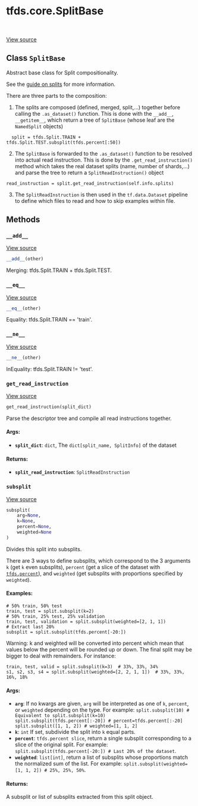 <div itemscope itemtype="http://developers.google.com/ReferenceObject">
<meta itemprop="name" content="tfds.core.SplitBase" />
<meta itemprop="path" content="Stable" />
<meta itemprop="property" content="__add__"/>
<meta itemprop="property" content="__eq__"/>
<meta itemprop="property" content="__ne__"/>
<meta itemprop="property" content="get_read_instruction"/>
<meta itemprop="property" content="subsplit"/>
</div>

# tfds.core.SplitBase

<!-- Insert buttons and diff -->

<table class="tfo-notebook-buttons tfo-api" align="left">
</table>

<a target="_blank" href="https://github.com/tensorflow/datasets/tree/master/tensorflow_datasets/core/splits.py">View
source</a>

<!-- Equality marker -->

## Class `SplitBase`

Abstract base class for Split compositionality.

<!-- Placeholder for "Used in" -->

See the
[guide on splits](https://github.com/tensorflow/datasets/tree/master/docs/splits.md)
for more information.

There are three parts to the composition:
  1) The splits are composed (defined, merged, split,...) together before
     calling the `.as_dataset()` function. This is done with the `__add__`,
     `__getitem__`, which return a tree of `SplitBase` (whose leaf
     are the `NamedSplit` objects)

```
  split = tfds.Split.TRAIN + tfds.Split.TEST.subsplit(tfds.percent[:50])
```

  2) The `SplitBase` is forwarded to the `.as_dataset()` function
     to be resolved into actual read instruction. This is done by the
     `.get_read_instruction()` method which takes the real dataset splits
     (name, number of shards,...) and parse the tree to return a
     `SplitReadInstruction()` object

  ```
  read_instruction = split.get_read_instruction(self.info.splits)
  ```

  3) The `SplitReadInstruction` is then used in the `tf.data.Dataset` pipeline
     to define which files to read and how to skip examples within file.

## Methods

<h3 id="__add__"><code>__add__</code></h3>

<a target="_blank" href="https://github.com/tensorflow/datasets/tree/master/tensorflow_datasets/core/splits.py">View
source</a>

``` python
__add__(other)
```

Merging: tfds.Split.TRAIN + tfds.Split.TEST.

<h3 id="__eq__"><code>__eq__</code></h3>

<a target="_blank" href="https://github.com/tensorflow/datasets/tree/master/tensorflow_datasets/core/splits.py">View
source</a>

``` python
__eq__(other)
```

Equality: tfds.Split.TRAIN == 'train'.

<h3 id="__ne__"><code>__ne__</code></h3>

<a target="_blank" href="https://github.com/tensorflow/datasets/tree/master/tensorflow_datasets/core/splits.py">View
source</a>

```python
__ne__(other)
```

InEquality: tfds.Split.TRAIN != 'test'.

<h3 id="get_read_instruction"><code>get_read_instruction</code></h3>

<a target="_blank" href="https://github.com/tensorflow/datasets/tree/master/tensorflow_datasets/core/splits.py">View
source</a>

``` python
get_read_instruction(split_dict)
```

Parse the descriptor tree and compile all read instructions together.

#### Args:

* <b>`split_dict`</b>: `dict`, The `dict[split_name, SplitInfo]` of the dataset


#### Returns:

* <b>`split_read_instruction`</b>: `SplitReadInstruction`

<h3 id="subsplit"><code>subsplit</code></h3>

<a target="_blank" href="https://github.com/tensorflow/datasets/tree/master/tensorflow_datasets/core/splits.py">View
source</a>

``` python
subsplit(
    arg=None,
    k=None,
    percent=None,
    weighted=None
)
```

Divides this split into subsplits.

There are 3 ways to define subsplits, which correspond to the 3
arguments `k` (get `k` even subsplits), `percent` (get a slice of the
dataset with <a href="../../tfds/percent.md"><code>tfds.percent</code></a>), and `weighted` (get subsplits with proportions
specified by `weighted`).

#### Examples:

```
# 50% train, 50% test
train, test = split.subsplit(k=2)
# 50% train, 25% test, 25% validation
train, test, validation = split.subsplit(weighted=[2, 1, 1])
# Extract last 20%
subsplit = split.subsplit(tfds.percent[-20:])
```

Warning: k and weighted will be converted into percent which mean that values
below the percent will be rounded up or down. The final split may be bigger to
deal with remainders. For instance:

```
train, test, valid = split.subsplit(k=3)  # 33%, 33%, 34%
s1, s2, s3, s4 = split.subsplit(weighted=[2, 2, 1, 1])  # 33%, 33%, 16%, 18%
```

#### Args:

*   <b>`arg`</b>: If no kwargs are given, `arg` will be interpreted as one of
    `k`, `percent`, or `weighted` depending on the type. For example:
    `split.subsplit(10) # Equivalent to split.subsplit(k=10)
    split.subsplit(tfds.percent[:-20]) # percent=tfds.percent[:-20]
    split.subsplit([1, 1, 2]) # weighted=[1, 1, 2]`
*   <b>`k`</b>: `int` If set, subdivide the split into `k` equal parts.
*   <b>`percent`</b>: `tfds.percent slice`, return a single subsplit
    corresponding to a slice of the original split. For example:
    `split.subsplit(tfds.percent[-20:]) # Last 20% of the dataset`.
*   <b>`weighted`</b>: `list[int]`, return a list of subsplits whose proportions
    match the normalized sum of the list. For example:
    `split.subsplit(weighted=[1, 1, 2]) # 25%, 25%, 50%`.

#### Returns:

A subsplit or list of subsplits extracted from this split object.

